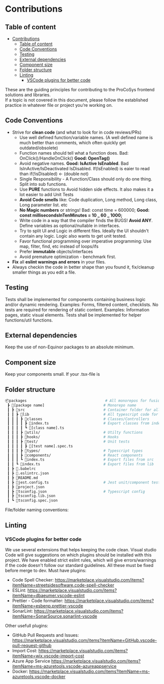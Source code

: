 # Contributions

## Table of content

- [Contributions](#contributions)
  - [Table of content](#table-of-content)
  - [Code Conventions](#code-conventions)
  - [Testing](#testing)
  - [External dependencies](#external-dependencies)
  - [Component size](#component-size)
  - [Folder structure](#folder-structure)
  - [Linting](#linting)
    - [VSCode plugins for better code](#vscode-plugins-for-better-code)

These are the guiding principles for contributing to the ProCoSys frontend solutions and libraries.  
If a topic is not covered in this document, please follow the established practice in whatever file or project you’re working on.

## Code Conventions

- Strive for **clean code** (and what to look for in code reviews/PRs)
  - Use well defined function/variable names. (A well defined name is much better than comments, which often quickly get outdated/obsolete)
  - Function names should tell what a function does. Bad: OnClick()/HandleOnClick() **Good: OpenTag()**
  - Avoid negative names. **Good: IsActive IsEnabled**. Bad IsInActive/IsDeactivated IsDisabled. If(IsEnabled) is eaier to read than if(!isDisabled) <- (double not)
  - Single Responsibility - A Function/Class should only do one thing. Split into sub functions.
  - Use **PURE** functions to Avoid hidden side effects. It also makes it a lot easier to add Unit Tests
  - **Avoid Code smells** like: Code duplication, Long method, Long class, Long parameter list. etc
  - **No Magic numbers** or strings! Bad: const time = 600000; **Good: const millisecondsInTenMinutes = 10 _ 60 _ 1000;**
  - Write code in a way that the compiler finds the BUGS! **Avoid ANY**. Define variables as optional/nullable in interfaces.
  - Try to split UI and Logic in different files. Ideally the UI shouldn't contain any logic. Logic also wants to get unit tested.
  - Favor functional programming over imperative programming: Use map, filter, find, etc instead of loops/ifs
  - Prefer **immutable** objects/interfaces
  - Avoid premature optimization - benchmark first.
- **Fix** all **eslint warnings and errors** in your files.
- Always checkin the code in better shape than you found it, fix/cleanup smaller things as you edit a file.

## Testing

Tests shall be implemented for components containing business logic and/or dynamic rendering. Examples: Forms, filtered content, checklists.
No tests are required for rendering of static content. Examples: Information pages, static visual elements.
Tests shall be implemented for helper functions/util functions.

## External dependencies

Keep the use of non-Equinor packages to an absolute minimum.  

## Component size  

Keep your components small. If your .tsx-file is  

## Folder structure
```bash
📦packages                                    # All monorepos for fusion-workspace
 ┣ 📂[package name]                           # Monorepo name
 ┃ ┣ 📂src                                    # Container folder for all relevant folders/files
 ┃ ┃ ┣ 📂lib                                  # All typescript code for monorepo
 ┃ ┃ ┃ ┣ 📂classes                            # Classes/Controllers
 ┃ ┃ ┃ ┃ ┣ 📜index.ts                         # Export classes from index.ts
 ┃ ┃ ┃ ┃ ┗ 📜[class name].ts
 ┃ ┃ ┃ ┣ 📂utils/                             # Utilty functions
 ┃ ┃ ┃ ┣ 📂hooks/                             # Hooks
 ┃ ┃ ┃ ┣ 📂test/                              # Unit tests
 ┃ ┃ ┃ ┃ ┣ 📜[test name].spec.ts
 ┃ ┃ ┃ ┣ 📂types/                             # Typescript types
 ┃ ┃ ┃ ┣ 📂components/                        # React components
 ┃ ┃ ┃ ┗ 📜index.ts                           # Export files from src
 ┃ ┃ ┗ 📜index.ts                             # Export files from lib
 ┃ ┣ 📜.babelrc
 ┃ ┣ 📜.eslintrc.json
 ┃ ┣ 📜README.md
 ┃ ┣ 📜jest.config.ts                         # Jest unit/component test config
 ┃ ┣ 📜project.json
 ┃ ┣ 📜tsconfig.json                          # Typescript config
 ┃ ┣ 📜tsconfig.lib.json
 ┃ ┗ 📜tsconfig.spec.json
```
File/folder naming conventions:

## Linting

### VSCode plugins for better code

We use several extensions that helps keeping the code clean. Visual studio Code will give suggestions on which plugins should be installed with this project.
We have enabled strict eslint rules, which will give errors/warnings if the code doesn't follow our standard guidelines. All these must be fixed before merge to dev.
Must have plugins:

- Code Spell Checker: <https://marketplace.visualstudio.com/items?itemName=streetsidesoftware.code-spell-checker>
- ESLint: <https://marketplace.visualstudio.com/items?itemName=dbaeumer.vscode-eslint>
- Prettier - Code formatter: <https://marketplace.visualstudio.com/items?itemName=esbenp.prettier-vscode>
- SonarLint: <https://marketplace.visualstudio.com/items?itemName=SonarSource.sonarlint-vscode>

Other usefull plugins:

- GitHub Pull Requests and Issues: <https://marketplace.visualstudio.com/items?itemName=GitHub.vscode-pull-request-github>
- Import Cost: <https://marketplace.visualstudio.com/items?itemName=wix.vscode-import-cost>
- Azure App Service <https://marketplace.visualstudio.com/items?itemName=ms-azuretools.vscode-azureappservice>
- Docker: <https://marketplace.visualstudio.com/items?itemName=ms-azuretools.vscode-docker>
